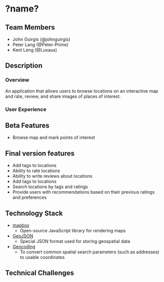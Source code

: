 # ?name?

## Team Members

- John Guirgis (@johnguirgis)
- Peter Lang (@Peter-Prime)
- Kent Leng (@Luxaus)

## Description
### Overview
An application that allows users to browse locations on an interactive map and rate, review, and share images of places of interest. 

### User Experience

## Beta Features
- Browse map and mark points of interest 

## Final version features
- Add tags to locations
- Ability to rate locations
- Ability to write reviews about locations
- Add tags to locations
- Search locations by tags and ratings 
- Provide users with recommendations based on their previous ratings and preferences 


## Technology Stack

- [mapbox](https://www.mapbox.com/)
    - Open-source JavaScript library for rendering maps
- [GeoJSON](http://geojson.io/)
    - Special JSON format used for storing geospatial data
- [Geocoding](https://developers.google.com/maps/documentation/geocoding/overview)
    - To convert common spatial search parameters (such as addresses) to usable coordinates

## Technical Challenges


